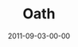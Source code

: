 ---
layout: message
category: message
series: "Collide"
title: "Oath"
date: 2011-09-03-00-00
message_id: 690
---
